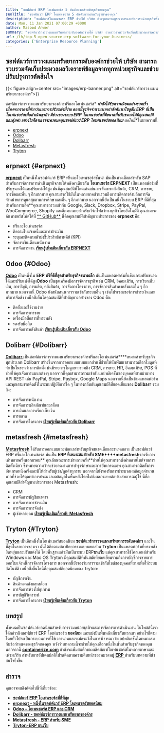 ```yaml
---
title: "ซอฟต์แวร์ ERP โอเพ่นซอร์ส 5 อันดับแรกสำหรับธุรกิจของคุณ" 
seoTitle: "ซอฟต์แวร์ ERP โอเพ่นซอร์ส 5 อันดับแรกสำหรับธุรกิจของคุณ" 
description: "ซอฟต์แวร์โอเพนซอร์ส ERP ช่วยให้ บริษัท ต่างๆสามารถบูรณาการและจัดการหน่วยธุรกิจทั้งหมดจากชุดเดียวในแบบที่คุ้มค่า" 
date: Mon, 11 Jan 2021 07:00:29 +0000
author: Masood Anwer
summary: "ซอฟต์แวร์การวางแผนทรัพยากรระดับองค์กรช่วยให้ บริษัท สามารถรวบรวมจัดเก็บประมวลผลวิเคราะห์ข้อมูลจากทุกหน่วยธุรกิจและช่วยปรับปรุงการตัดสินใจ" 
url: /th/top-5-open-source-erp-software-for-your-business/
categories: ['Enterprise Resource Planning']
---
```


## ซอฟต์แวร์การวางแผนทรัพยากรระดับองค์กรช่วยให้ บริษัท สามารถรวบรวมจัดเก็บประมวลผลวิเคราะห์ข้อมูลจากทุกหน่วยธุรกิจและช่วยปรับปรุงการตัดสินใจ

{{< figure align=center src="images/erp-banner.png" alt="ซอฟต์แวร์การวางแผนทรัพยากรองค์กร">}}

ซอฟต์แวร์การวางแผนทรัพยากรองค์กรฟรีและโอเพ่นซอร์ส* ***กำลังได้รับความนิยมอย่างรวดเร็วเนื่องจากราคาที่ต่ำกว่าและการปรับแต่งที่ง่าย ตอนนี้ธุรกิจจำนวนมากกำลังค้นหาโซลูชัน ERP ที่เป็นโอเพ่นซอร์สเพื่อดำเนินธุรกิจ มีช่วงของระบบ ERP โอเพนซอร์สที่มีขนาดที่ปรับขนาดได้มีคุณสมบัติและคุ้มค่า อย่างไรก็ตามเราจะครอบคลุมซอฟต์แวร์ ERP โอเพ่นซอร์สยอดนิยม** ต่อไปนี้**ในบทความนี้
  * [erpnext][1]
  * [Odoo][2]
  * [Dolibarr][3]
  * [Metasfresh][4]
  * [Tryton][5]

## erpnext {#erpnext}

[ **erpnext**][6] เป็นหนึ่งในซอฟต์แวร์ ERP ฟรีและโอเพนซอร์สชั้นนำ มันเป็นทางเลือกสำหรับ SAP สำหรับการจัดการการดำเนินธุรกิจภายใต้หลังคาเดียวกัน **โอเพนซอร์ส ERPNEXT** เป็นแพลตฟอร์มที่ปรับขนาดได้และปรับแต่งได้สูง มันมีคุณสมบัติที่โดดเด่นเช่นการจัดการคลังสินค้า, CRM, การขาย, การซื้อและอื่น ๆ อีกมากมาย คุณสามารถใช้มันในหลายภาคส่วนรวมถึงการผลิตการค้าปลีกการจัดจำหน่ายการดูแลสุขภาพการศึกษาและอื่น ๆ อีกมากมาย นอกจากนี้ยังเป็นหนึ่งในระบบ ERP ที่ดีที่สุดสำหรับการผลิต**คุณสามารถรวมเข้ากับ Google, Slack, Dropbox, Stripe, PayPal, WooCommerce, Shopify และอีกมากมายสำหรับเวิร์กโฟลว์ทางธุรกิจโดยอัตโนมัติ คุณสามารถค้นหาซอร์สโค้ดได้ที่ [** GitHub**][7]
นี่คือคุณสมบัติสำคัญบางประการของ **erpnext** คือ:
  * ฟรีและโอเพ่นซอร์ส
  * ติดตามใบแจ้งหนี้และการชำระเงิน
  * ระบุและติดตามตัวบ่งชี้ประสิทธิภาพคีย์ (KPI)
  * จัดการเงินเดือนพนักงาน
  * การจัดการงาน
[ **เรียนรู้เพิ่มเติมเกี่ยวกับ ERPNEXT** ][8]

## Odoo {#Odoo}

[ **Odoo**][9] เป็นหนึ่งใน **ERP ฟรีที่ดีที่สุดสำหรับธุรกิจขนาดเล็ก** มันเป็นแพลตฟอร์มที่แข็งแกร่งปรับขนาดได้และปรับแต่งได้สูง**Odoo** เป็นชุดเครื่องมือการจัดการธุรกิจเช่น CRM, อีคอมเมิร์ซ, การเรียกเก็บเงิน, การบัญชี, การผลิต, คลังสินค้า, การจัดการโครงการ, การจัดการสินค้าคงคลังและอื่น ๆ อีกมากมาย นอกจากนี้ Odoo ยังสนับสนุนการรวมเข้ากับระบบอื่น ๆ เช่นโปรเซสเซอร์การชำระเงินและบริการจัดส่ง
เหนือสิ่งอื่นใดคุณสมบัติที่สำคัญบางอย่างของ Odoo คือ:
  * ติดตั้งและใช้งานง่าย
  * การจัดการการขาย
  * เครื่องมือสื่อสารที่ทรงพลัง
  * รองรับมือถือ
  * การจัดการคลังสินค้า
[ **เรียนรู้เพิ่มเติมเกี่ยวกับ Odoo** ][10]

## Dolibarr {#Dolibarr}

[ **Dolibarr** ][11] เป็นซอฟต์แวร์การวางแผนทรัพยากรองค์กรฟรีและโอเพ่นซอร์ส****เหมาะสำหรับธุรกิจทุกประเภท Dolibarr สร้างขึ้นจากการออกแบบแบบแยกส่วนที่ช่วยให้นักพัฒนาสามารถเลือกโมดูลที่จำเป็นในระหว่างการติดตั้ง มันมีรายการโมดูลยาวรวมถึง CRM, การขาย, HR, อีคอมเมิร์ซ, POS ที่ช่วยให้คุณจัดการแผนกต่างๆ นอกจากนี้คุณสามารถรวมเข้ากับแอปพลิเคชันของบุคคลที่สามผ่านทาง API REST เช่น PayPal, Stripe, Paybox, Google Maps นอกจากนี้ยังเป็นข้ามแพลตฟอร์มและคุณสามารถติดตั้งในระบบปฏิบัติการใด ๆ
ในทางกลับกันคุณสมบัติที่ยอดเยี่ยมของ **Dolibarr** รวมถึง:
  * การจัดการพนักงาน
  * การจัดการผลิตภัณฑ์และสต็อก
  * การเงินและการเรียกเก็บเงิน
  * การตลาด
  * การจัดการโครงการ
[ **เรียนรู้เพิ่มเติมเกี่ยวกับ Dolibarr** ][12]

## metasfresh {#metasfresh}

[ **Metasfresh**][13] ได้รับการออกแบบและพัฒนาสำหรับธุรกิจขนาดเล็กและขนาดกลาง เป็นซอฟต์แวร์ ERP ฟรีและโอเพ่นซอร์ส มันเป็น **ERP ที่เหมาะสมสำหรับ SME****metasfresh**รองรับการเช่าหลายครั้งนอกกรอบ** คุณลักษณะการเช่าหลายครั้ง**ช่วยให้คุณสามารถตั้งค่าหลายไซต์จากการติดตั้งเดียว ซึ่งหมายความว่าจะช่วยลดงานการบำรุงรักษาและการอัพเกรดแอพ คุณสามารถติดตั้งการอัพเกรดหนึ่งครั้งและมีให้สำหรับผู้เช่า/ลูกค้าทุกราย นอกจากนี้ยังรองรับการประมวลผลข้อมูลจำนวนมากที่ช่วยให้คุณทำการประมวลผลข้อมูลในพื้นหลังโดยไม่ส่งผลกระทบต่อประสบการณ์ผู้ใช้
นี่คือคุณสมบัติสำคัญบางประการของ Metasfresh:
  * CRM
  * การจัดการบัญชีธนาคาร
  * การจัดการการชำระเงิน
  * การจัดการการจัดส่ง
  * ผู้เช่าหลายคน
[ **เรียนรู้เพิ่มเติมเกี่ยวกับ Metasfresh** ][14]

## Tryton {#Tryton}

[ **Tryton**][15] เป็นอีกหนึ่งในโอเพ่นซอร์สยอดนิยม **ซอฟต์แวร์การวางแผนทรัพยากรระดับองค์กร** และในที่สุดในรายการของเรา มันได้ติดตามสถาปัตยกรรมแบบแยกส่วน **Tryton** เป็นแพลตฟอร์มที่ทรงพลังยืดหยุ่นและปรับแต่งได้ โดยพื้นฐานแล้วมันเป็นระบบ ERP**บนเว็บ** แต่คุณสามารถใช้ไคลเอนต์สำหรับ Windows และ Mac OS Tryton มีคุณสมบัติที่ทันสมัยที่ยอดเยี่ยมรวมถึงการบัญชีการขายการออกใบแจ้งหนี้การจัดการโครงการ นอกจากนี้ยังรองรับการรวมเข้ากับไซต์ของบุคคลที่สามเพื่อให้ระบบอัตโนมัติ
เหนือสิ่งอื่นใดนี่คือคุณสมบัติยอดนิยมของ Tryton:
  * บัญชีการเงิน
  * สินค้าคงคลังและสต็อก
  * การจัดการห่วงโซ่อุปทาน
  * การบัญชีวิเคราะห์
  * การจัดการโครงการ
[ **เรียนรู้เพิ่มเติมเกี่ยวกับ Tryton** ][16]

## บทสรุป
ทั้งหมดเป็นซอฟต์แวร์ยอดนิยมสำหรับการรวมหน่วยธุรกิจและการจัดการการดำเนินงาน ในโพสต์นี้เราได้กล่าวถึงซอฟต์แวร์ ERP โอเพ่นซอร์ส **ยอดนิยม** และแบ่งปันพื้นหลังเกี่ยวกับพวกเขา อย่างไรก็ตามโดยทั่วไปจะเป็นกระบวนการที่ใช้เวลานานและระมัดระวังในการพิจารณาว่าแอปพลิเคชันใดเหมาะสมกับข้อกำหนดของธุรกิจของคุณ หวังว่าบทความนี้จะช่วยให้คุณเลือกหนึ่งในนั้นสำหรับธุรกิจของคุณ
นอกจากนี้ [ **containerize.com**][17] กำลังจะเพิ่มสแต็กของผลิตภัณฑ์โอเพ่นซอร์สในหลายภาษาและเฟรมเวิร์ก สำหรับการอัปเดตปกติโปรดติดตามความคืบหน้าของหมวดหมู่ [**ERP** ][18] สำหรับบทความที่น่าสนใจยิ่งขึ้น

## สำรวจ
คุณอาจพบลิงค์ต่อไปนี้ที่เกี่ยวข้อง:
* [ **ซอฟต์แวร์ ERP โอเพ่นซอร์สที่ดีที่สุด** ][19]
* [ **erpnext - หนึ่งในซอฟต์แวร์ ERP โอเพนซอร์สยอดนิยม** ][20]
* [ **Odoo - โอเพนซอร์ส ERP และ CRM** ][21]
* [ **Dolibarr - ซอฟต์แวร์การวางแผนทรัพยากรองค์กร** ][12]
* [ **Metasfresh - ERP สำหรับ SME** ][14]
* [ **Tryton-ERP บนเว็บ** ][16]



[1]: #ERPNext
[2]: #Odoo
[3]: #Dolibarr
[4]: #metasfresh
[5]: #Tryton
[6]: https://products.containerize.com/erp/erpnext/
[7]: https://github.com/frappe/erpnext
[8]: https://erpnext.com/
[9]: https://products.containerize.com/erp/odoo/
[10]: https://www.odoo.com
[11]: https://products.containerize.com/erp/dolibarr/
[12]: https://products.containerize.com/erp/dolibarr
[13]: https://products.containerize.com/erp/metasfresh/
[14]: https://products.containerize.com/erp/metasfresh
[15]: https://products.containerize.com/erp/tryton/
[16]: https://products.containerize.com/erp/tryton
[17]: https://containerize.com
[18]: https://blog.containerize.com/category/enterprise-resource-planning/
[19]: https://products.containerize.com/erp
[20]: https://products.containerize.com/erp/erpnext
[21]: https://products.containerize.com/erp/odoo
